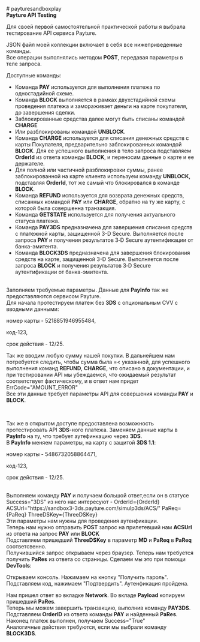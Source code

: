 <p># payturesandboxplay<br /><strong>Payture API Testing</strong> </p>
<p dir="auto">Для своей первой самостоятельной практической работы я выбрала тестирование API сервиса Payture.&nbsp;</p>
<p dir="auto">JSON файл моей коллекции включает в себя все нижеприведенные команды.<br />Все операции выполнялись методом&nbsp;<strong>POST</strong>, передавая параметры в теле запроса.</p>
<p>Доступные команды:</p>
<ul>
<li>Команда <strong>PAY</strong> используется для выполнения платежа по одностадийной схеме.</li>
<li>Команда <strong>BLOCK</strong> выполняется в рамках двухстадийной схемы проведения платежа и замораживает деньги на карте покупателя, до завершения сделки.</li>
<li>Заблокированные средства далее могут быть списаны командой <strong>CHARGE</strong></li>
<li>Или разблокированы командой <strong>UNBLOCK</strong>.</li>
<li>Команда <strong>CHARGE</strong> используется для списания денежных средств с карты Покупателя, предварительно заблокированных командой <strong>BLOCK</strong>. Для ее успешного выполнения в тело запроса подставляем <strong>OrderId</strong> из ответа команды <strong>BLOCK</strong>, и переносим данные о карте и ее держателе.</li>
<li>Для полной или частичной разблокировки суммы, ранее заблокированной на карте клиента используем команду <strong>UNBLOCK</strong>, подставляя <strong>OrderId</strong>, тот же самый что блокировался в команде <strong>BLOCK</strong>.</li>
<li>Команда <strong>REFUND</strong> используется для возврата денежных средств, списанных командой <strong>PAY</strong> или <strong>CHARGE</strong>, обратно на ту же карту, с которой была совершенна транзакция.</li>
<li>Команда <strong>GETSTATE</strong> используется для получения актуального статуса платежа.</li>
<li>Команда <strong>PAY3DS</strong> предназначена для завершения списания средств с платежной карты, защищенной 3-D Secure. Выполняется после запроса <strong>PAY </strong>и получения результатов&nbsp;3‑D Secure аутентификации от банка-эмитента.</li>
<li>Команда <strong>BLOCK3DS</strong> предназначена для завершения блокирования средств на карте, защищенной 3-D Secure. Выполняется после запроса <strong>BLOCK</strong> и получения результатов&nbsp;3‑D Secure аутентификации&nbsp;от банка-эмитента.</li>
</ul>
<p><br />Заполняем требуемые параметры. Данные для <strong>PayInfo</strong> так же предоставляются сервисом Payture.<br />Для начала протестируем платеж без <strong>3DS</strong> с опциональным CVV с вводными данными:</p>
<p>номер карты - 5218851946955484,</p>
<p>код-123,</p>
<p>срок действия - 12/25.</p>
<p>Так же вводим любую сумму нашей покупки. В дальнейшем нам потребуется следить, чтобы сумма была =&lt; указанной, для успешного выполнения команд <strong>REFUND</strong>, <strong>CHARGE</strong>, что описано в документации, и при тестировании API мы убеждаемся, что ожидаемый результат соответствует фактическому, и в ответ нам придет ErrCode="AMOUNT_ERROR"<br />Все эти данные требует параметры API для совершения команды <strong>PAY</strong> и <strong>BLOCK</strong>.</p>
<p>&nbsp;</p>
<p>Так же в открытом доступе предоставлена возможность протестировать API <strong>3DS</strong>-ного платежа. Заменяем данные карты в <strong>PayInfo</strong> на ту, что требует аутефинкацию через <strong>3DS</strong>.<br />В <strong>PayInfo</strong> меняем параметры, на карту с защитой <strong>3DS 1.1</strong>:</p>
<p>номер карты - 5486732058864471,</p>
<p>код-123,</p>
<p>срок действия - 12/25.</p>
<p><br />Выполняем команду <strong>PAY</strong> и получаем большой ответ,если он в статусе Success="3DS" из него нас интересуют - OrderId={OrderId} ACSUrl="https://sandbox3-3ds.payture.com/simulp3ds/ACS/" PaReq={PaReq} ThreeDSKey={ThreeDSKey}<br />Эти параметры нам нужны для проведения аутенфикации.<br />Теперь нам нужно отправить <strong>POST</strong> запрос на прилетевший нам <strong>ACSUrl</strong> из ответа на запрос <strong>PAY</strong> или <strong>BLOCK</strong><br />Подставляем пришедший <strong>ThreeDSKey</strong> в параметр <strong>MD</strong> и <strong>PaReq</strong> в <strong>PaReq</strong> соответсвенно.<br />Получившийся запрос открываем через браузер. Теперь нам требуется получить <strong>PaRes</strong> из ответа со страницы. Сделаем мы это при помощи <strong>DevTools</strong>:</p>
<p>Открываем консоль. Нажимаем на кнопку "Получить пароль". Подставляем код, нажимаем "Подтвердить". Аутенфикация пройдена.</p>
<p>Нам пришел ответ во вкладке <strong>Network</strong>. Во вкладе <strong>Payload</strong> копируем пришедший <strong>PaRes</strong>.<br />Теперь мы можем завершить транзакцию, выполнив команду <strong>PAY3DS</strong>. Подставляем <strong>OrderID</strong> из ответа команды <strong>PAY</strong> и найденный <strong>PaRes</strong>. Наконец платеж выполнен, получаем Success="True"<br />Аналогичные действия требуются, если мы выбрали команду <strong>BLOCK3DS</strong>.</p>
<p>&nbsp;</p>
